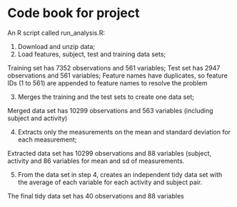 # Code book for project

An R script called run_analysis.R:

1. Download and unzip data;
2. Load features, subject, test and training data sets;

Training set has 7352 observations and 561 variables; Test set has 2947 observations and 561 variables;
Feature names have duplicates, so feature IDs (1 to 561) are appended to feature names to resolve the problem

3. Merges the training and the test sets to create one data set;

Merged data set has 10299 observations and 563 variables (including subject and activity)

4. Extracts only the measurements on the mean and standard deviation for each measurement;

Extracted data set has 10299 observations and 88 variables (subject, activity and 86 variables for
mean and sd of measurements.

5. From the data set in step 4, creates an independent tidy data set with the average
of each variable for each activity and subject pair.

The final tidy data set has 40 observations and 88 variables




